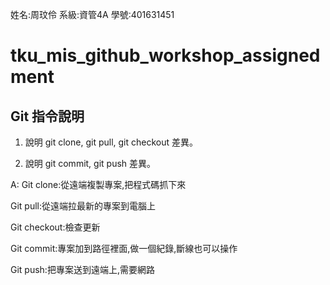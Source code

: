 ﻿姓名:周玟伶
系級:資管4A
學號:401631451

# tku_mis_github_workshop_assignedment

## Git 指令說明

1. 說明 git clone, git pull, git checkout 差異。

2. 說明 git commit, git push 差異。

A:
Git clone:從遠端複製專案,把程式碼抓下來

Git pull:從遠端拉最新的專案到電腦上

Git checkout:檢查更新

Git commit:專案加到路徑裡面,做一個紀錄,斷線也可以操作

Git push:把專案送到遠端上,需要網路



